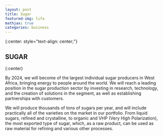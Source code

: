 ```yaml
---
layout: post
title: Sugar
featured-img: lifa
mathjax: true
categories: business
---
```


{:center: style="text-align: center;"}

## SUGAR
{:center}

By 2024, we will become of the largest individual sugar producers in West Africa, bringing energy to people around the world. We will reach a leading position in the sugar production sector by investing in research, technology, and the creation of solutions in the segment, as well as establishing partnerships with customers.


We will produce thousands of tons of sugars per year, and will include practically all of the varieties on the market in our portfolio. From liquid sugars, refined and crystalline, to organic and VHP (Very High Polarization), the most exported type of sugar, which, as a raw product, can be used as raw material for refining and various other processes.

